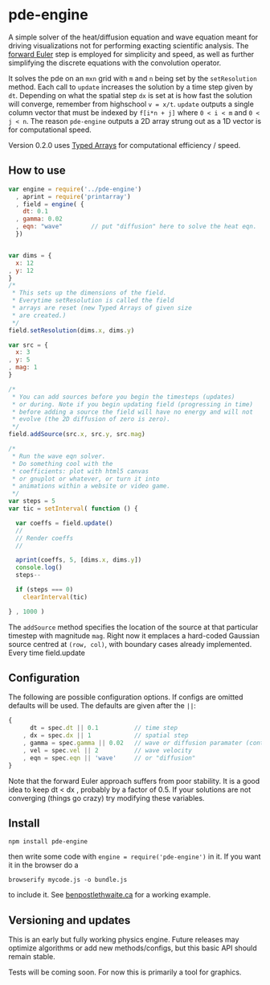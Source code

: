 # pde-engine

A simple solver of the heat/diffusion equation and wave equation meant for driving visualizations not for performing exacting scientific analysis. The [forward Euler](http://en.wikipedia.org/wiki/Euler_method) step is employed for simplicity and speed, as well as further simplifying the discrete equations with the convolution operator.

It solves the pde on an `mxn` grid with `m` and `n` being set by the `setResolution` method. Each call to `update` increases the solution by a time step given by `dt`. Depending on what the spatial step `dx` is set at is how fast the solution will converge, remember from highschool `v = x/t`. `update` outputs a single column vector that must be indexed by `f[i*n + j]` where `0 < i < m` and `0 < j < n`. The reason `pde-engine` outputs a 2D array strung out as a 1D vector is for computational speed. 

Version 0.2.0 uses [Typed Arrays](https://developer.mozilla.org/en-US/docs/JavaScript_typed_arrays) for computational efficiency / speed.

## How to use

```javascript
var engine = require('../pde-engine')
  , aprint = require('printarray')
  , field = engine( {
    dt: 0.1
  , gamma: 0.02
  , eqn: "wave"        // put "diffusion" here to solve the heat eqn.
  })


var dims = {
  x: 12
, y: 12
}
/*
 * This sets up the dimensions of the field.
 * Everytime setResolution is called the field
 * arrays are reset (new Typed Arrays of given size
 * are created.)
 */
field.setResolution(dims.x, dims.y)

var src = {
  x: 3
, y: 5
, mag: 1
}

/*
 * You can add sources before you begin the timesteps (updates)
 * or during. Note if you begin updating field (progressing in time)
 * before adding a source the field will have no energy and will not
 * evolve (the 2D diffusion of zero is zero).
 */
field.addSource(src.x, src.y, src.mag)

/*
 * Run the wave eqn solver. 
 * Do something cool with the 
 * coefficients: plot with html5 canvas
 * or gnuplot or whatever, or turn it into
 * animations within a website or video game.
 */
var steps = 5
var tic = setInterval( function () {

  var coeffs = field.update()
  //
  // Render coeffs
  //

  aprint(coeffs, 5, [dims.x, dims.y])
  console.log()
  steps--

  if (steps === 0)
    clearInterval(tic) 

} , 1000 )


```

The `addSource` method specifies the location of the source at that particular timestep with magnitude `mag`. Right now it emplaces a hard-coded Gaussian source centred at `(row, col)`, with boundary cases already implemented. Every time field.update

## Configuration
The following are possible configuration options. If configs are omitted defaults will be used. The defaults are given after the `||`:
```javascript
{
      dt = spec.dt || 0.1          // time step
    , dx = spec.dx || 1            // spatial step
    , gamma = spec.gamma || 0.02   // wave or diffusion paramater (controls decay)
    , vel = spec.vel || 2          // wave velocity
    , eqn = spec.eqn || 'wave'     // or "diffusion"
}
```

Note that the forward Euler approach suffers from poor stability. It is a good idea to keep dt < dx , probably by a factor of 0.5. If your solutions are not converging (things go crazy) try modifying these variables.

## Install
```shell
npm install pde-engine
```
then write some code with `engine = require('pde-engine')` in it. If you want it in the browser do a
``` shell
browserify mycode.js -o bundle.js
```
to include it. See [benpostlethwaite.ca](http://benpostlethwaite.ca) for a working example.

## Versioning and updates

This is an early but fully working physics engine. Future releases may optimize algorithms or add new methods/configs, but this basic API should remain stable.

Tests will be coming soon. For now this is primarily a tool for graphics.


